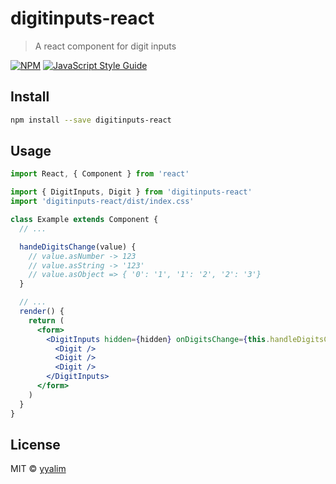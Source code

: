 # digitinputs-react

> A react component for digit inputs

[![NPM](https://img.shields.io/npm/v/digitinputs-react.svg)](https://www.npmjs.com/package/digitinputs-react) [![JavaScript Style Guide](https://img.shields.io/badge/code_style-standard-brightgreen.svg)](https://standardjs.com)

## Install

```bash
npm install --save digitinputs-react
```

## Usage

```jsx
import React, { Component } from 'react'

import { DigitInputs, Digit } from 'digitinputs-react'
import 'digitinputs-react/dist/index.css'

class Example extends Component {
  // ...

  handeDigitsChange(value) {
    // value.asNumber -> 123
    // value.asString -> '123'
    // value.asObject => { '0': '1', '1': '2', '2': '3'}
  }

  // ...
  render() {
    return (
      <form>
        <DigitInputs hidden={hidden} onDigitsChange={this.handleDigitsChange}>
          <Digit />
          <Digit />
          <Digit />
        </DigitInputs>
      </form>
    )
  }
}
```

## License

MIT © [yyalim](https://github.com/yyalim)
